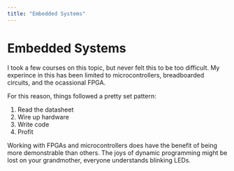 ```yaml
---
title: "Embedded Systems"
---
```


# Embedded Systems

I took a few courses on this topic, but never felt this to be too difficult. My experince in this has been limited to microcontrollers, breadboarded circuits, and the ocassional FPGA.

For this reason, things followed a pretty set pattern:
1. Read the datasheet
2. Wire up hardware
3. Write code
4. Profit

Working with FPGAs and microcontrollers does have the benefit of being more demonstrable than others. The joys of dynamic programming might be lost on your grandmother, everyone understands blinking LEDs.